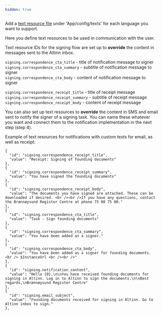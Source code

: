 ```yaml
---
hidden: true
---
```


Add a [text resource file](/altinn-studio/reference/ux/texts/) under 'App/config/texts' for each language you want to support.

Here you define text resources to be used in communication with the user.

Text resource IDs for the signing flow are set up to **override** the content in messages sent to the Altinn inbox.

`signing.correspondence_cta_title` - title of notification message to signer </br>
`signing.correspondence_cta_summary` - subtitle of notification message to signer </br>
`signing.correspondence_cta_body` - content of notification message to signer

`signing.correspondence_receipt_title` - title of receipt message
`signing.correspondence_receipt_summary` - subtitle of receipt message
`signing.correspondence_receipt_body` - content of receipt message

You can also set up text resources to **override** the content in SMS and email sent to notify the signer of a signing task.
You can name these whatever you want and connect them to the notification implementation in the next step (step 4).

Example of text resources for notifications with custom texts for email, as well as receipt:

```
{
  "id": "signing.correspondence_receipt_title",
  "value": "Receipt: Signing of founding documents"
},
{
  "id": "signing.correspondence_receipt_summary",
  "value": "You have signed the founding documents"
},
{
  "id": "signing.correspondence_receipt_body",
  "value": "The documents you have signed are attached. These can be downloaded if desired. <br /><br />If you have any questions, contact the Brønnøysund Register Centre at phone 75 00 75 00."
},
{
  "id": "signing.correspondence_cta_title",
  "value": "Task - Sign founding documents"
},
{
  "id": "signing.correspondence_cta_summary",
  "value": "You have been added as a signer."
},
{
  "id": "signing.correspondence_cta_body",
  "value": "You have been added as a signer for founding documents. <br /> $InstanceUrl <br /><br />"
},
{
  "id": "signing.notification_content",
  "value": "Hello {0},\n\nYou have received founding documents for signing in Altinn. Log in to Altinn to sign the documents.\n\nBest regards,\nBrønnøysund Register Centre"
},
{
  "id": "signing.email_subject",
  "value": "Founding documents received for signing in Altinn. Go to Altinn inbox to sign."
},
```
